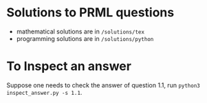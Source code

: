 # Solutions to PRML questions

- mathematical solutions are in ```/solutions/tex```
- programming solutions are in ```/solutions/python```

# To Inspect an answer
Suppose one needs to check the answer of question 1.1, run ```python3 inspect_answer.py -s 1.1```.
